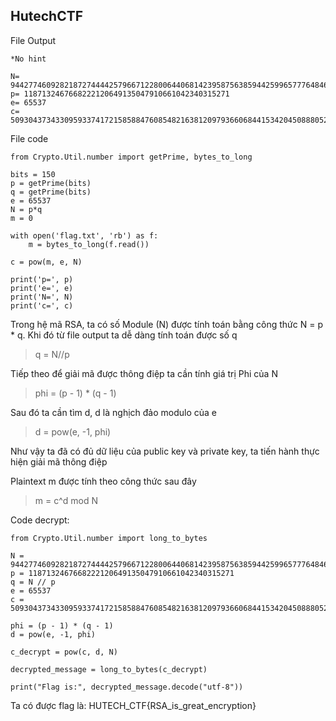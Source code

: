 ## HutechCTF

File Output
  
    *No hint
  
    N= 944277460928218727444425796671228006440681423958756385944259965777648467343805051250778307
    p= 1187132467668222120649135047910661042340315271
    e= 65537
    c= 509304373433095933741721585884760854821638120979366068441534204508880522869949802723478795

File code

    from Crypto.Util.number import getPrime, bytes_to_long
    
    bits = 150
    p = getPrime(bits)
    q = getPrime(bits)
    e = 65537
    N = p*q
    m = 0
    
    with open('flag.txt', 'rb') as f:
        m = bytes_to_long(f.read())
    
    c = pow(m, e, N)
    
    print('p=', p)
    print('e=', e)
    print('N=', N)
    print('c=', c)

Trong hệ mã RSA, ta có số Module (N) được tính toán bằng công thức N = p * q. Khi đó từ file output ta dễ dàng tính toán được số q
> q = N//p

Tiếp theo để giải mã được thông điệp ta cần tính giá trị Phi của N
> phi = (p - 1) * (q - 1)

Sau đó ta cần tìm d, d là nghịch đảo modulo của e
> d = pow(e, -1, phi)

Như vậy ta đã có đủ dữ liệu của public key và private key, ta tiến hành thực hiện giải mã thông điệp

Plaintext m được tính theo công thức sau đây
> m = c^d mod N

Code decrypt:

    from Crypto.Util.number import long_to_bytes
    
    N = 944277460928218727444425796671228006440681423958756385944259965777648467343805051250778307
    p = 1187132467668222120649135047910661042340315271
    q = N // p
    e = 65537
    c = 509304373433095933741721585884760854821638120979366068441534204508880522869949802723478795
    
    phi = (p - 1) * (q - 1)
    d = pow(e, -1, phi)
    
    c_decrypt = pow(c, d, N)
    
    decrypted_message = long_to_bytes(c_decrypt)
    
    print("Flag is:", decrypted_message.decode("utf-8"))


Ta có được flag là: HUTECH_CTF{RSA_is_great_encryption}




